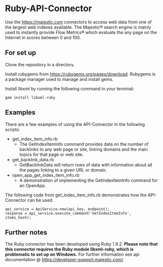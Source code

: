 Ruby-API-Connector
====================

Use the https://majestic.com connectors to access web data from one of the largest web indexes available. 
The Majestic® search engine is mainly used to instantly provide Flow Metrics® which evaluate the any page on the Internet in scores between 0 and 100.
 

For set up
---------------
Clone the repository in a directory. 

Install rubygems from https://rubygems.org/pages/download. Rubygems is a package manager used to manage and install gems.

Install libxml by running the following command in your terminal:

```gem install libxml-ruby```

Examples
-------------
There are a few examples of using the API-Connector in the following scripts:

* get_index_item_info.rb
  * The GetIndexItemInfo command provides data on the number of backlinks to any web page or site, linking domains and the main topics for that page or web site.
* get_backlink_data.rb
  * GetBacklinkData will return rows of data with information about all the pages linking to a given URL or domain.
* open_app_get_index_item_info.rb
  * A demonstration of implementing the GetIndexItemInfo command for an OpenApp.
  
The following code from get_index_item_info.rb demonstrates how the API-Connector can be used.

```
api_service = ApiService.new(api_key, endpoint);
response = api_service.execute_command('GetIndexItemInfo', items_hash);
```


Further notes  
------------------
The Ruby connector has been developed using Ruby 1.9.2.
**Please note that this connector requires the Ruby module libxml-ruby, which is problematic to set up on Windows.**
For further information see api documentation @ https://developer-support.majestic.com/
